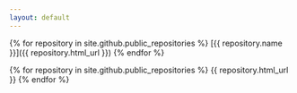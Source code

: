 ```yaml
---
layout: default
---
```



{% for repository in site.github.public_repositories %}
[{{ repository.name }}]({{ repository.html_url }})
{% endfor %}

{% for repository in site.github.public_repositories %}
{{ repository.html_url }}
{% endfor %}
